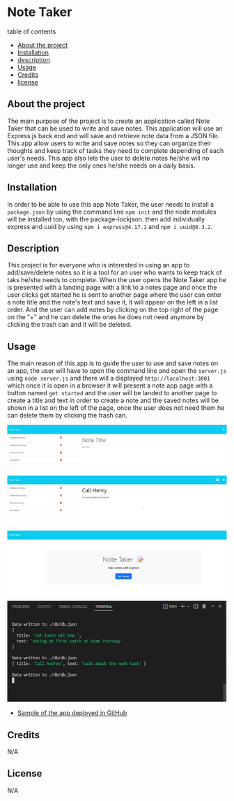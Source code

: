 # Note Taker  #

table of contents
  - [About the project](#abouttheproject)
  - [Installation](#installation)
  - [description](#description)
  - [Usage](#usage)
  - [Credits](#credits)
  - [license](#license)

## About the project ##

The main purpose of the project is to create an application called Note Taker that can be used to write and save notes. This application will use an Express.js back end and will save and retrieve note data from a JSON file. This app allow users to write and save notes so they can organize their thoughts and keep track of tasks they need to complete depending of each user's needs. This app also lets the user to delete notes he/she will no longer use and keep  the only ones he/she needs on a daily basis.


## Installation ##
In order to be able to use this app Note Taker, the user needs to install a `package.json` by using the command line `npm init` and the node modules will be installed too, with the package-lockjson. then add individually express and uuid by using `npm i express@4.17.1` and `npm i uuid@8.3.2`.

## Description

This project is for everyone who is interested in using an app to add/save/delete notes so it is a tool for an user who wants to keep track of taks he/she needs to complete. When the user opens the Note Taker app he is presented with a landing page with a link to a notes page and once the user clicks get started he is sent to another page where the user can enter a note title and the note's text and save it, it will appear on the left in a list order. And the user can add notes by clicking on the top right of the page on the  "+" and he can delete the ones he does not need anymore by clicking the trash can and it will be deleted.

## Usage ##

The main reason of this app is to guide the user to use and save notes on an app, the user will have to open the command line and open the `server.js` using `node server.js` and there will a displayed `http://localhost:3001` which once it is open in a browser it will present a note app page with a button named `get started` and the user will be landed to another page to create a title  and text  in order to create a note and the saved notes will be shown in a list on the left of the page, once the user does not need them he can delete them by clicking the trash can.

![screenshot of the app](./images%20for%20readme%20file/Screenshot.jpg)

![Sample of the title and text input ](./images%20for%20readme%20file/Screenshot-2.jpg)

![Sample of the title and text input ](./images%20for%20readme%20file/Screenshot-3.jpg)

![Sample of the command line ](./images%20for%20readme%20file/command-line.jpg)


- [Sample of the app deployed in GitHub]()

## Credits 

N/A

## License 
N/A